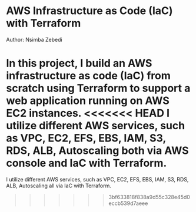 # AWS Infrastructure as Code (IaC) with Terraform
Author: Nsimba Zebedi

In this project, I build an AWS infrastructure as code (IaC) from scratch using Terraform to support a web application running on AWS EC2 instances.
<<<<<<< HEAD
I utilize different AWS services, such as VPC, EC2, EFS, EBS, IAM, S3, RDS, ALB, Autoscaling both via AWS console and IaC with Terraform.
=======
I utilize different AWS services, such as VPC, EC2, EFS, EBS, IAM, S3, RDS, ALB, Autoscaling all via IaC with Terraform.
>>>>>>> 3bf633818f838a9d55c328e45d0eccb539d7aeee
